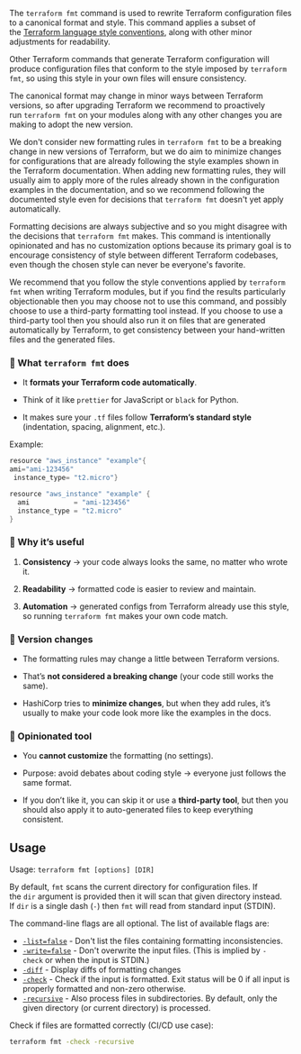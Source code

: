 The `terraform fmt` command is used to rewrite Terraform configuration files to a canonical format and style. This command applies a subset of the [Terraform language style conventions](https://developer.hashicorp.com/terraform/language/v1.1.x/syntax/style), along with other minor adjustments for readability.

Other Terraform commands that generate Terraform configuration will produce configuration files that conform to the style imposed by `terraform fmt`, so using this style in your own files will ensure consistency.

The canonical format may change in minor ways between Terraform versions, so after upgrading Terraform we recommend to proactively run `terraform fmt` on your modules along with any other changes you are making to adopt the new version.

We don't consider new formatting rules in `terraform fmt` to be a breaking change in new versions of Terraform, but we do aim to minimize changes for configurations that are already following the style examples shown in the Terraform documentation. When adding new formatting rules, they will usually aim to apply more of the rules already shown in the configuration examples in the documentation, and so we recommend following the documented style even for decisions that `terraform fmt` doesn't yet apply automatically.

Formatting decisions are always subjective and so you might disagree with the decisions that `terraform fmt` makes. This command is intentionally opinionated and has no customization options because its primary goal is to encourage consistency of style between different Terraform codebases, even though the chosen style can never be everyone's favorite.

We recommend that you follow the style conventions applied by `terraform fmt` when writing Terraform modules, but if you find the results particularly objectionable then you may choose not to use this command, and possibly choose to use a third-party formatting tool instead. If you choose to use a third-party tool then you should also run it on files that are generated automatically by Terraform, to get consistency between your hand-written files and the generated files.

### 🔹 What `terraform fmt` does

- It **formats your Terraform code automatically**.
    
- Think of it like `prettier` for JavaScript or `black` for Python.
    
- It makes sure your `.tf` files follow **Terraform’s standard style** (indentation, spacing, alignment, etc.).
    

Example:

```Go
resource "aws_instance" "example"{
ami="ami-123456"
 instance_type= "t2.micro"}
```

```Go
resource "aws_instance" "example" {
  ami           = "ami-123456"
  instance_type = "t2.micro"
}
```

### 🔹 Why it’s useful

1. **Consistency** → your code always looks the same, no matter who wrote it.
    
2. **Readability** → formatted code is easier to review and maintain.
    
3. **Automation** → generated configs from Terraform already use this style, so running `terraform fmt` makes your own code match.

### 🔹 Version changes

- The formatting rules may change a little between Terraform versions.
    
- That’s **not considered a breaking change** (your code still works the same).
    
- HashiCorp tries to **minimize changes**, but when they add rules, it’s usually to make your code look more like the examples in the docs.

### 🔹 Opinionated tool

- You **cannot customize** the formatting (no settings).
    
- Purpose: avoid debates about coding style → everyone just follows the same format.
    
- If you don’t like it, you can skip it or use a **third-party tool**, but then you should also apply it to auto-generated files to keep everything consistent.


## Usage

Usage: `terraform fmt [options] [DIR]`

By default, `fmt` scans the current directory for configuration files. If the `dir` argument is provided then it will scan that given directory instead. If `dir` is a single dash (`-`) then `fmt` will read from standard input (STDIN).

The command-line flags are all optional. The list of available flags are:

- [`-list=false`](https://developer.hashicorp.com/terraform/cli/v1.1.x/commands/fmt#list-false) - Don't list the files containing formatting inconsistencies.
- [`-write=false`](https://developer.hashicorp.com/terraform/cli/v1.1.x/commands/fmt#write-false) - Don't overwrite the input files. (This is implied by `-check` or when the input is STDIN.)
- [`-diff`](https://developer.hashicorp.com/terraform/cli/v1.1.x/commands/fmt#diff) - Display diffs of formatting changes
- [`-check`](https://developer.hashicorp.com/terraform/cli/v1.1.x/commands/fmt#check) - Check if the input is formatted. Exit status will be 0 if all input is properly formatted and non-zero otherwise.
- [`-recursive`](https://developer.hashicorp.com/terraform/cli/v1.1.x/commands/fmt#recursive) - Also process files in subdirectories. By default, only the given directory (or current directory) is processed.

Check if files are formatted correctly (CI/CD use case):

```Bash
terraform fmt -check -recursive
```